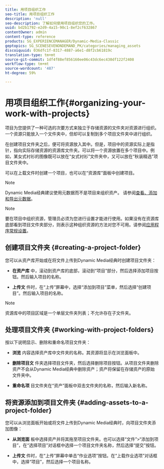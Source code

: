 ```yaml
---
title: 用项目组织工作
seo-title: 用项目组织工作
description: 'null'
seo-description: 了解如何使用项目组织您的工作。
uuid: bd2b1792-e2d9-4a15-90c1-8ef2cf632867
contentOwner: admin
content-type: reference
products: SG_EXPERIENCEMANAGER/Dynamic-Media-Classic
geptopics: SG_SCENESEVENONDEMAND_PK/categories/managing_assets
discoiquuid: 036dfc1f-8317-4887-a6e1-d8f2cb61819c
translation-type: tm+mt
source-git-commit: 1df4f88ef856160ee06c43dc6ec430df122f2408
workflow-type: tm+mt
source-wordcount: '487'
ht-degree: 59%

---
```



# 用项目组织工作{#organizing-your-work-with-projects}

项目为您提供了一种可选的次要方式来独立于存储资源的文件夹对资源进行组织。一个资源只能放入一个文件夹中，但却可以复制到多个项目文件夹中进行组织。

在创建项目文件夹之后，便可将资源放入其中。但是，项目中的资源实际上是指针，指向实际存储资源的资源库文件夹。可以将一个资源放置在多个项目中。例如，某女式衬衫的图像既可以放在“女式衬衫”文件夹中，又可以放在“秋装精选”项目文件夹中。

可以在上载文件时创建一个项目，也可以在“资源库”面板中创建项目。

>[!NOTE]
>
>Dynamic Media经典建议使用元数据而不是项目来组织资产。 请参阅[查看、添加和导出元数据](viewing-adding-exporting-metadata.md)。

>[!NOTE]
>
>要在项目中组织资源，管理员必须为您进行设置才能进行使用。如果没有在资源库底部看到项目文件夹部分，则表示这种组织资源的方法对您不可用。请参阅[应用程序常规设置](application-setup.md#general-settings)。

## 创建项目文件夹 {#creating-a-project-folder}

您可以从资产库开始或在将文件上传到Dynamic Media经典时创建项目文件夹：

* **在资产库**
中，滚动到资产库的底部，滚动到“项目”部分，然后选择添加项目按钮。然后输入项目的名称。

* **上传文**
件时，在“上传”屏幕中，选择“添加到项目”菜单，然后选择“创建项目”。然后输入项目的名称。

>[!NOTE]
>
>资源库中的项目区域是一个单层文件夹列表；不允许存在子文件夹。

## 处理项目文件夹  {#working-with-project-folders}

按以下说明显示、删除和重命名项目文件夹：

* **浏览**
内容选择资产库中文件夹的名称。其资源将显示在浏览面板中。

* **删除项目文**
件夹选择项目文件夹，然后选择删除项目按钮。从项目文件夹删除资产不会从Dynamic Media经典中删除资产；资产将保留在存储资产的原始文件夹中。

* **重命名项**
目文件夹在“资产”面板中双击文件夹的名称，然后输入新名称。

## 将资源添加到项目文件夹 {#adding-assets-to-a-project-folder}

您可以从浏览面板开始或将文件上传到Dynamic Media经典时，向项目文件夹添加图像：

* **从浏览面**
板中选择资产并将其拖至项目文件夹。也可以选择“文件”>“添加到项目”，在“选择项目”对话框中选择一个项目文件夹名称，然后选择“提交”按钮。

* **上传文**
件时，在“上传”屏幕中单击“作业选项”按钮。在“上载作业选项”对话框中，选择“项目”，然后选择一个项目名称。
